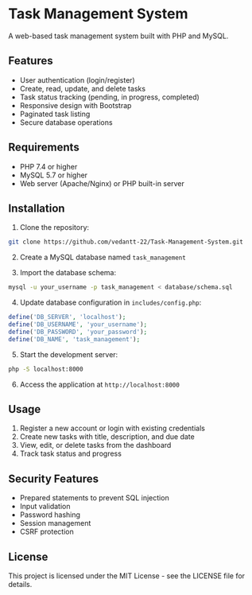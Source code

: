 # Task Management System

A web-based task management system built with PHP and MySQL.

## Features

- User authentication (login/register)
- Create, read, update, and delete tasks
- Task status tracking (pending, in progress, completed)
- Responsive design with Bootstrap
- Paginated task listing
- Secure database operations

## Requirements

- PHP 7.4 or higher
- MySQL 5.7 or higher
- Web server (Apache/Nginx) or PHP built-in server

## Installation

1. Clone the repository:
```bash
git clone https://github.com/vedantt-22/Task-Management-System.git
```

2. Create a MySQL database named `task_management`

3. Import the database schema:
```bash
mysql -u your_username -p task_management < database/schema.sql
```

4. Update database configuration in `includes/config.php`:
```php
define('DB_SERVER', 'localhost');
define('DB_USERNAME', 'your_username');
define('DB_PASSWORD', 'your_password');
define('DB_NAME', 'task_management');
```

5. Start the development server:
```bash
php -S localhost:8000
```

6. Access the application at `http://localhost:8000`

## Usage

1. Register a new account or login with existing credentials
2. Create new tasks with title, description, and due date
3. View, edit, or delete tasks from the dashboard
4. Track task status and progress

## Security Features

- Prepared statements to prevent SQL injection
- Input validation
- Password hashing
- Session management
- CSRF protection

## License

This project is licensed under the MIT License - see the LICENSE file for details. 